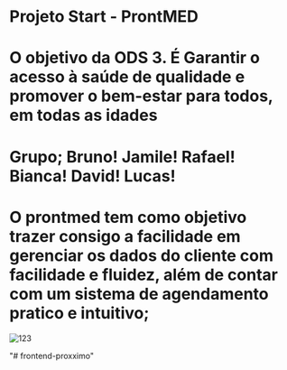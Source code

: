 # Projeto Start - ProntMED

# O objetivo da ODS 3. É Garantir o acesso à saúde de qualidade e promover o bem-estar para todos, em todas as idades

# Grupo;  Bruno! Jamile! Rafael! Bianca! David! Lucas!

# O prontmed tem como objetivo trazer consigo a facilidade em gerenciar os dados do cliente com facilidade e fluidez, além de contar com um sistema de agendamento pratico e intuitivo;

![123](https://user-images.githubusercontent.com/79919310/181861102-59efafcc-30b0-49f1-82bc-04dd22cea6a7.JPG)

"# frontend-proxximo" 
